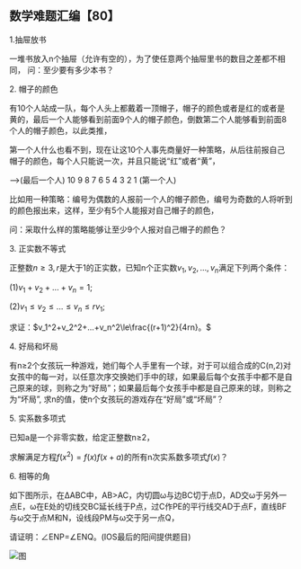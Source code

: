 ## 数学难题汇编【80】

1.抽屉放书

一堆书放入n个抽屉（允许有空的），为了使任意两个抽屉里书的数目之差都不相同，
问：至少要有多少本书？

2. 帽子的颜色

有10个人站成一队，每个人头上都戴着一顶帽子，帽子的颜色或者是红的或者是黄的，最后一个人能够看到前面9个人的帽子颜色，倒数第二个人能够看到前面8个人的帽子颜色，以此类推，

第一个人什么也看不到，现在让这10个人事先商量好一种策略，从后往前报自己帽子的颜色，每个人只能说一次，并且只能说“红”或者“黄”，     

–>(最后一个人) 10 9 8 7 6 5 4 3 2 1 (第一个人) 

比如用一种策略：编号为偶数的人报前一个人的帽子颜色，编号为奇数的人将听到的颜色报出来，这样，至少有5个人能报对自己帽子的颜色，

问：采取什么样的策略能够让至少9个人报对自己帽子的颜色？

3. 正实数不等式

正整数$n\ge3,r$是大于1的正实数，已知n个正实数$v_1,v_2,...,v_n$满足下列两个条件：

$(1)v_1+v_2+...+v_n=1;$

$(2)v_1\le v_2\le ...\le v_n\le rv_1;$

求证：$v_1^2+v_2^2+...+v_n^2\le\frac{(r+1)^2}{4rn}。$

4. 好局和坏局

有n≥2个女孩玩一种游戏，她们每个人手里有一个球，对于可以组合成的C(n,2)对女孩中的每一对，以任意次序交换她们手中的球，如果最后每个女孩手中都不是自己原来的球，则称之为“好局”；如果最后每个女孩手中都是自己原来的球，则称之为“坏局”,
求n的值，使n个女孩玩的游戏存在“好局”或“坏局”？

5. 实系数多项式

已知a是一个非零实数，给定正整数n≥2，

求解满足方程$f(x^2)=f(x)f(x+a)$的所有n次实系数多项式$f(x)？$

6. 相等的角

如下图所示，在ΔABC中，AB>AC，内切圆ω与边BC切于点D，AD交ω于另外一点E，ω在E处的切线交BC延长线于P点，过C作PE的平行线交AD于点F，直线BF与ω交于点M和N，设线段PM与ω交于另一点Q，

请证明：∠ENP=∠ENQ。(IOS最后的阳间提供题目)

![图](/pics/p117-5.png)

